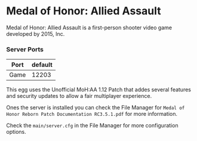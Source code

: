 # Medal of Honor: Allied Assault

Medal of Honor: Allied Assault is a first-person shooter video game developed by 2015, Inc.

### Server Ports

| Port | default |
| ---- | ------- |
| Game | 12203   |

This egg uses the Unofficial MoH:AA 1.12 Patch that addes several features and security updates to allow a fair multiplayer experience.

Ones the server is installed you can check the File Manager for `Medal of Honor Reborn Patch Documentation RC3.5.1.pdf` for more information.

Check the `main/server.cfg` in the File Manager for more configuration options.

